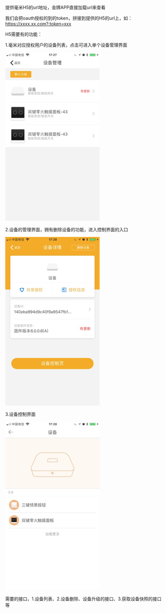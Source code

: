 提供毫米H5的url地址，金牌APP直接加载url来查看

我们会把oauth授权的到的token，拼接到提供的H5的url上，如：https://xxxx.xx.com?:token=xxx

H5需要有的功能：

1.毫米对应授权用户的设备列表，点击可进入单个设备管理界面

![image](https://github.com/ywb1314/MyTool/blob/master/IMG_1235.jpg)

2.设备的管理界面，拥有删除设备的功能，进入控制界面的入口

![image](https://github.com/ywb1314/MyTool/blob/master/IMG_1236.jpg)

3.设备控制界面

![image](https://github.com/ywb1314/MyTool/blob/master/IMG_1237.jpg)



需要的接口，1.设备列表、2.设备删除、设备升级的接口、3.获取设备快照的接口等